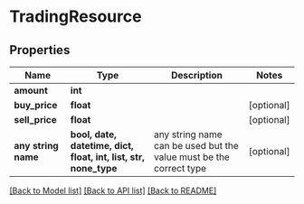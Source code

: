 # TradingResource


## Properties
Name | Type | Description | Notes
------------ | ------------- | ------------- | -------------
**amount** | **int** |  | 
**buy_price** | **float** |  | [optional] 
**sell_price** | **float** |  | [optional] 
**any string name** | **bool, date, datetime, dict, float, int, list, str, none_type** | any string name can be used but the value must be the correct type | [optional]

[[Back to Model list]](../README.md#documentation-for-models) [[Back to API list]](../README.md#documentation-for-api-endpoints) [[Back to README]](../README.md)


